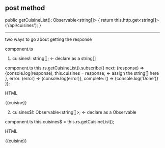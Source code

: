 post method
------------
public getCuisineList(): Observable<string[]> {
		return this.http.get<string[]>('/api/cuisines');
	}

-------------

two ways to go about getting the response

component.ts

1. cuisines!: string[];  <- declare as a string[]

component.ts
this.rs.getCuisineList().subscribe({
 next: (response) => {console.log(response),
 this.cuisines = response; <- assign the string[] here
},
error: (error) => {console.log(error)},
complete: () => {console.log('Done')}
});

HTML
<p *ngFor="let cuisine of cuisines"> 
    {{cuisine}}
</p> 


2. cuisines$!: Observable<string[]>; <- declare as a Observable

component.ts
this.cuisines$ = this.rs.getCuisineList();

HTML
<div *ngIf="cuisines$ | async as cuisines">
    <p *ngFor="let cuisine of cuisines">
    {{cuisine}}
    </p>
</div>





